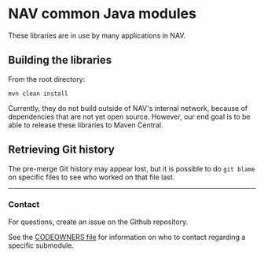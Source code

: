 # NAV common Java modules

These libraries are in use by many applications in NAV.

## Building the libraries

From the root directory:

```
mvn clean install
```

Currently, they do not build outside of NAV's internal network, because of dependencies that are
not yet open source. However, our end goal is to be able to release these libraries to Maven Central.

## Retrieving Git history

The pre-merge Git history may appear lost, but it is possible to do `git blame`
on specific files to see who worked on that file last.

--------

### Contact

For questions, create an issue on the Github repository.

See the [CODEOWNERS file](CODEOWNERS) for information on who to contact
regarding a specific submodule.

